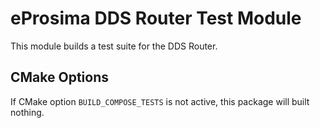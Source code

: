 # eProsima DDS Router Test Module

This module builds a test suite for the DDS Router.

## CMake Options

If CMake option `BUILD_COMPOSE_TESTS` is not active, this package will built nothing.
